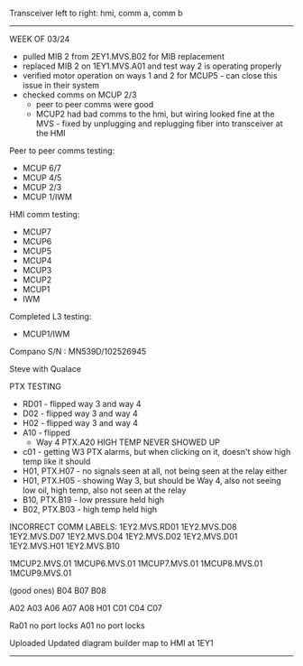Transceiver left to right: hmi, comm a, comm b

---
WEEK OF 03/24

- pulled MIB 2 from 2EY1.MVS.B02 for MIB replacement
- replaced MIB 2 on 1EY1.MVS.A01 and test way 2 is operating properly
- verified motor operation on ways 1 and 2 for MCUP5 - can close this issue in their system
- checked comms on MCUP 2/3
    - peer to peer comms were good
    - MCUP2 had bad comms to the hmi, but wiring looked fine at the MVS - fixed by unplugging and replugging fiber into transceiver at the HMI

Peer to peer comms testing:
- MCUP 6/7
- MCUP 4/5
- MCUP 2/3
- MCUP 1/IWM

HMI comm testing:
- MCUP7
- MCUP6
- MCUP5
- MCUP4
- MCUP3
- MCUP2
- MCUP1
- IWM

Completed L3 testing:
- MCUP1/IWM

Compano S/N : MN539D/102526945

Steve with Qualace


PTX TESTING
- RD01 - flipped way 3 and way 4
- D02 - flipped way 3 and way 4
- H02 - flipped way 3 and way 4
- A10 - flipped
	- Way 4 PTX.A20 HIGH TEMP NEVER SHOWED UP
- c01 - getting W3 PTX alarms, but when clicking on it, doesn't show high temp like it should
- H01, PTX.H07 - no signals seen at all, not being seen at the relay either
- H01, PTX.H05 - showing Way 3, but should be Way 4, also not seeing low oil, high temp, also not seen at the relay 
- B10, PTX.B19 - low pressure held high
- B02, PTX.B03 - high temp held high

INCORRECT COMM LABELS:
1EY2.MVS.RD01
1EY2.MVS.D08
1EY2.MVS.D07
1EY2.MVS.D04
1EY2.MVS.D02
1EY2.MVS.D01
1EY2.MVS.H01
1EY2.MVS.B10

1MCUP2.MVS.01
1MCUP6.MVS.01
1MCUP7.MVS.01
1MCUP8.MVS.01
1MCUP9.MVS.01

(good ones)
B04
B07
B08

A02
A03
A06
A07
A08
H01
C01
C04
C07



Ra01 no port locks
A01 no port locks

Uploaded Updated diagram builder map to HMI at 1EY1

---

